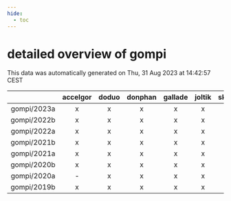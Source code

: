 ```yaml
---
hide:
  - toc
---
```


detailed overview of gompi
==========================


This data was automatically generated on Thu, 31 Aug 2023 at 14:42:57 CEST  

| |accelgor|doduo|donphan|gallade|joltik|skitty|swalot|victini|
| :---: | :---: | :---: | :---: | :---: | :---: | :---: | :---: | :---: |
|gompi/2023a|x|x|x|x|x|x|x|x|
|gompi/2022b|x|x|x|x|x|x|x|x|
|gompi/2022a|x|x|x|x|x|x|x|x|
|gompi/2021b|x|x|x|x|x|x|x|x|
|gompi/2021a|x|x|x|x|x|x|x|x|
|gompi/2020b|x|x|x|x|x|x|x|x|
|gompi/2020a|-|x|x|x|x|x|x|x|
|gompi/2019b|x|x|x|x|x|x|x|x|
